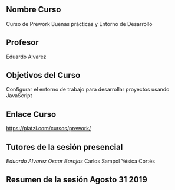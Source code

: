 ## Nombre Curso

Curso de Prework Buenas prácticas y Entorno de Desarrollo

## Profesor

Eduardo Alvarez 

## Objetivos del Curso

Configurar el entorno de trabajo para desarrollar proyectos usando JavaScript 

## Enlace Curso

https://platzi.com/cursos/prework/ 

## Tutores de la sesión presencial

*Eduardo Alvarez*
*Oscar Barajas*
Carlos Sampol
Yésica Cortés

## Resumen de la sesión Agosto 31 2019 
